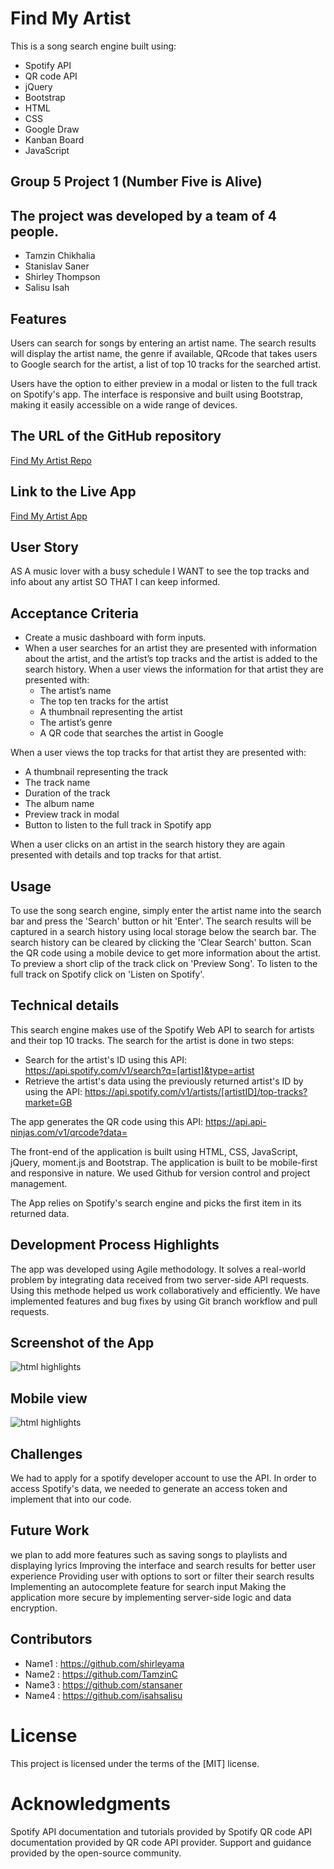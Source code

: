 # Find My Artist

This is a song search engine built using:

- Spotify API
- QR code API
- jQuery
- Bootstrap
- HTML
- CSS
- Google Draw
- Kanban Board
- JavaScript

## Group 5 Project 1 (Number Five is Alive)

## The project was developed by a team of 4 people.

- Tamzin Chikhalia
- Stanislav Saner
- Shirley Thompson
- Salisu Isah

## Features

Users can search for songs by entering an artist name.
The search results will display the artist name, the genre if available,
QRcode that takes users to Google search for the artist,
a list of top 10 tracks for the searched artist.

Users have the option to either preview in a modal or listen to the full track on Spotify's app.
The interface is responsive and built using Bootstrap, making it easily accessible on a wide range of devices.

## The URL of the GitHub repository

[Find My Artist Repo](https://github.com/stansaner/song-search-app)

## Link to the Live App

[Find My Artist App](https://stansaner.github.io/song-search-app)

## User Story

AS A music lover with a busy schedule
I WANT to see the top tracks and info about any artist
SO THAT I can keep informed.

## Acceptance Criteria

- Create a music dashboard with form inputs.
- When a user searches for an artist they are presented with information about the artist, and the artist’s top tracks and the artist is added to the search history.
  When a user views the information for that artist they are presented with:
  - The artist’s name
  - The top ten tracks for the artist
  - A thumbnail representing the artist
  - The artist’s genre
  - A QR code that searches the artist in Google

When a user views the top tracks for that artist they are presented with:

- A thumbnail representing the track
- The track name
- Duration of the track
- The album name
- Preview track in modal
- Button to listen to the full track in Spotify app

When a user clicks on an artist in the search history they are again presented with details and top tracks for that artist.

## Usage

To use the song search engine, simply enter the artist name into the search bar and press the 'Search' button or hit 'Enter'.
The search results will be captured in a search history using local storage below the search bar. The search history can be cleared by clicking the 'Clear Search' button.
Scan the QR code using a mobile device to get more information about the artist.
To preview a short clip of the track click on 'Preview Song'.
To listen to the full track on Spotify click on 'Listen on Spotify'.

## Technical details

This search engine makes use of the Spotify Web API to search for artists and their top 10 tracks.
The search for the artist is done in two steps:

- Search for the artist's ID using this API: https://api.spotify.com/v1/search?q=[artist]&type=artist
- Retrieve the artist's data using the previously returned artist's ID by using the API: https://api.spotify.com/v1/artists/[artistID]/top-tracks?market=GB

The app generates the QR code using this API: https://api.api-ninjas.com/v1/qrcode?data=

The front-end of the application is built using HTML, CSS, JavaScript, jQuery, moment.js and Bootstrap. The application is built to be mobile-first and responsive in nature.
We used Github for version control and project management.

The App relies on Spotify's search engine and picks the first item in its returned data.

## Development Process Highlights

The app was developed using Agile methodology. It solves a real-world problem by integrating data received from two server-side API requests.
Using this methode helped us work collaboratively and efficiently.
We have implemented features and bug fixes by using Git branch workflow and pull requests.

## Screenshot of the App

![html highlights](./assets/images/Find-My_Artist.png)

## Mobile view

![html highlights](./assets/images/Find-My_Artist_mobile.jpg)

## Challenges

We had to apply for a spotify developer account to use the API.
In order to access Spotify's data, we needed to generate an access token and implement that into our code.

## Future Work

we plan to add more features such as saving songs to playlists and displaying lyrics
Improving the interface and search results for better user experience
Providing user with options to sort or filter their search results
Implementing an autocomplete feature for search input
Making the application more secure by implementing server-side logic and data encryption.

## Contributors

- Name1 : https://github.com/shirleyama
- Name2 : https://github.com/TamzinC
- Name3 : https://github.com/stansaner
- Name4 : https://github.com/isahsalisu

# License

This project is licensed under the terms of the [MIT] license.

# Acknowledgments

Spotify API documentation and tutorials provided by Spotify
QR code API documentation provided by QR code API provider.
Support and guidance provided by the open-source community.
